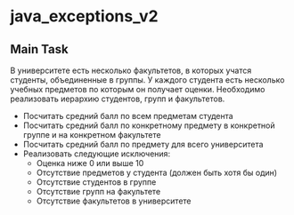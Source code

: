 # java_exceptions_v2

## Main Task 
В университете есть несколько факультетов, в которых учатся студенты, объединенные в группы. У каждого студента есть несколько учебных предметов по которым он получает оценки. Необходимо реализовать иерархию студентов, групп и факультетов.

* Посчитать средний балл по всем предметам студента
* Посчитать средний балл по конкретному предмету в конкретной группе и на конкретном факультете
* Посчитать средний балл по предмету для всего университета
* Реализовать следующие исключения:
    - Оценка ниже 0 или выше 10
    - Отсутствие предметов у студента (должен быть хотя бы один)
    - Отсутствие студентов в группе
    - Отсутствие групп на факультете
    - Отсутствие факультетов в университете